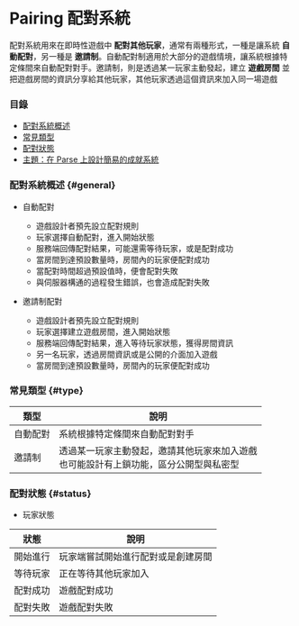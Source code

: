 # Pairing 配對系統

配對系統用來在即時性遊戲中 **配對其他玩家**，通常有兩種形式，一種是讓系統 **自動配對**，另一種是 **邀請制**。自動配對制適用於大部分的遊戲情境，讓系統根據特定條間來自動配對對手。邀請制，則是透過某一玩家主動發起，建立 **遊戲房間** 並把遊戲房間的資訊分享給其他玩家，其他玩家透過這個資訊來加入同一場遊戲

### 目錄

* [配對系統概述](#general)
* [常見類型](#type)
* [配對狀態](#status)
* [主題：在 Parse 上設計簡易的成就系統](achievement/parse-achievement-system.md)

### 配對系統概述 {#general}

* 自動配對
    * 遊戲設計者預先設立配對規則
    * 玩家選擇自動配對，進入開始狀態
    * 服務端回傳配對結果，可能還需等待玩家，或是配對成功
    * 當房間到達預設數量時，房間內的玩家便配對成功
    * 當配對時間超過預設值時，便會配對失敗
    * 與伺服器構通的過程發生錯誤，也會造成配對失敗
    
    
* 邀請制配對
    * 遊戲設計者預先設立配對規則
    * 玩家選擇建立遊戲房間，進入開始狀態
    * 服務端回傳配對結果，進入等待玩家狀態，獲得房間資訊
    * 另一名玩家，透過房間資訊或是公開的介面加入遊戲
    * 當房間到達預設數量時，房間內的玩家便配對成功    

### 常見類型 {#type}

| 類型 | 說明 |
| --- | --- |
| 自動配對 | 系統根據特定條間來自動配對對手|
| 邀請制 | 透過某一玩家主動發起，邀請其他玩家來加入遊戲 <br> 也可能設計有上鎖功能，區分公開型與私密型  |

### 配對狀態 {#status}

* 玩家狀態

| 狀態 | 說明 |
| --- | --- |
| 開始進行 | 玩家端嘗試開始進行配對或是創建房間 |
| 等待玩家 | 正在等待其他玩家加入 |
| 配對成功 | 遊戲配對成功 |
| 配對失敗 | 遊戲配對失敗 |
